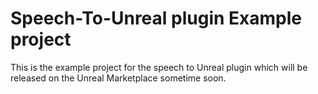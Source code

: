 # Speech-To-Unreal plugin Example project
This is the example project for the speech to Unreal plugin which will be released on the Unreal Marketplace sometime soon.